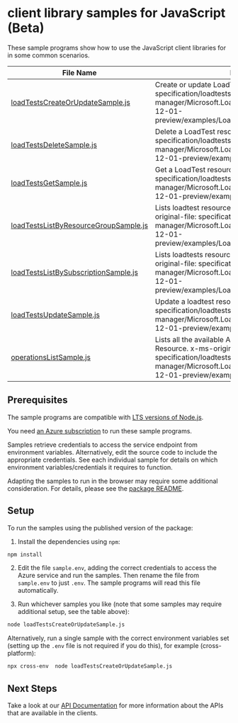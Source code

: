 # client library samples for JavaScript (Beta)

These sample programs show how to use the JavaScript client libraries for in some common scenarios.

| **File Name**                                                               | **Description**                                                                                                                                                                                                      |
| --------------------------------------------------------------------------- | -------------------------------------------------------------------------------------------------------------------------------------------------------------------------------------------------------------------- |
| [loadTestsCreateOrUpdateSample.js][loadtestscreateorupdatesample]           | Create or update LoadTest resource. x-ms-original-file: specification/loadtestservice/resource-manager/Microsoft.LoadTestService/preview/2021-12-01-preview/examples/LoadTests_CreateOrUpdate.json                   |
| [loadTestsDeleteSample.js][loadtestsdeletesample]                           | Delete a LoadTest resource. x-ms-original-file: specification/loadtestservice/resource-manager/Microsoft.LoadTestService/preview/2021-12-01-preview/examples/LoadTests_Delete.json                                   |
| [loadTestsGetSample.js][loadtestsgetsample]                                 | Get a LoadTest resource. x-ms-original-file: specification/loadtestservice/resource-manager/Microsoft.LoadTestService/preview/2021-12-01-preview/examples/LoadTests_Get.json                                         |
| [loadTestsListByResourceGroupSample.js][loadtestslistbyresourcegroupsample] | Lists loadtest resources in a resource group. x-ms-original-file: specification/loadtestservice/resource-manager/Microsoft.LoadTestService/preview/2021-12-01-preview/examples/LoadTests_ListByResourceGroup.json    |
| [loadTestsListBySubscriptionSample.js][loadtestslistbysubscriptionsample]   | Lists loadtests resources in a subscription. x-ms-original-file: specification/loadtestservice/resource-manager/Microsoft.LoadTestService/preview/2021-12-01-preview/examples/LoadTests_ListBySubscription.json      |
| [loadTestsUpdateSample.js][loadtestsupdatesample]                           | Update a loadtest resource. x-ms-original-file: specification/loadtestservice/resource-manager/Microsoft.LoadTestService/preview/2021-12-01-preview/examples/LoadTests_Update.json                                   |
| [operationsListSample.js][operationslistsample]                             | Lists all the available API operations for Load Test Resource. x-ms-original-file: specification/loadtestservice/resource-manager/Microsoft.LoadTestService/preview/2021-12-01-preview/examples/Operations_List.json |

## Prerequisites

The sample programs are compatible with [LTS versions of Node.js](https://nodejs.org/about/releases/).

You need [an Azure subscription][freesub] to run these sample programs.

Samples retrieve credentials to access the service endpoint from environment variables. Alternatively, edit the source code to include the appropriate credentials. See each individual sample for details on which environment variables/credentials it requires to function.

Adapting the samples to run in the browser may require some additional consideration. For details, please see the [package README][package].

## Setup

To run the samples using the published version of the package:

1. Install the dependencies using `npm`:

```bash
npm install
```

2. Edit the file `sample.env`, adding the correct credentials to access the Azure service and run the samples. Then rename the file from `sample.env` to just `.env`. The sample programs will read this file automatically.

3. Run whichever samples you like (note that some samples may require additional setup, see the table above):

```bash
node loadTestsCreateOrUpdateSample.js
```

Alternatively, run a single sample with the correct environment variables set (setting up the `.env` file is not required if you do this), for example (cross-platform):

```bash
npx cross-env  node loadTestsCreateOrUpdateSample.js
```

## Next Steps

Take a look at our [API Documentation][apiref] for more information about the APIs that are available in the clients.

[loadtestscreateorupdatesample]: https://github.com/Azure/azure-sdk-for-js/blob/main/sdk/loadtestservice/arm-loadtestservice/samples/v1-beta/javascript/loadTestsCreateOrUpdateSample.js
[loadtestsdeletesample]: https://github.com/Azure/azure-sdk-for-js/blob/main/sdk/loadtestservice/arm-loadtestservice/samples/v1-beta/javascript/loadTestsDeleteSample.js
[loadtestsgetsample]: https://github.com/Azure/azure-sdk-for-js/blob/main/sdk/loadtestservice/arm-loadtestservice/samples/v1-beta/javascript/loadTestsGetSample.js
[loadtestslistbyresourcegroupsample]: https://github.com/Azure/azure-sdk-for-js/blob/main/sdk/loadtestservice/arm-loadtestservice/samples/v1-beta/javascript/loadTestsListByResourceGroupSample.js
[loadtestslistbysubscriptionsample]: https://github.com/Azure/azure-sdk-for-js/blob/main/sdk/loadtestservice/arm-loadtestservice/samples/v1-beta/javascript/loadTestsListBySubscriptionSample.js
[loadtestsupdatesample]: https://github.com/Azure/azure-sdk-for-js/blob/main/sdk/loadtestservice/arm-loadtestservice/samples/v1-beta/javascript/loadTestsUpdateSample.js
[operationslistsample]: https://github.com/Azure/azure-sdk-for-js/blob/main/sdk/loadtestservice/arm-loadtestservice/samples/v1-beta/javascript/operationsListSample.js
[apiref]: https://docs.microsoft.com/javascript/api/@azure/arm-loadtestservice?view=azure-node-preview
[freesub]: https://azure.microsoft.com/free/
[package]: https://github.com/Azure/azure-sdk-for-js/tree/main/sdk/loadtestservice/arm-loadtestservice/README.md

